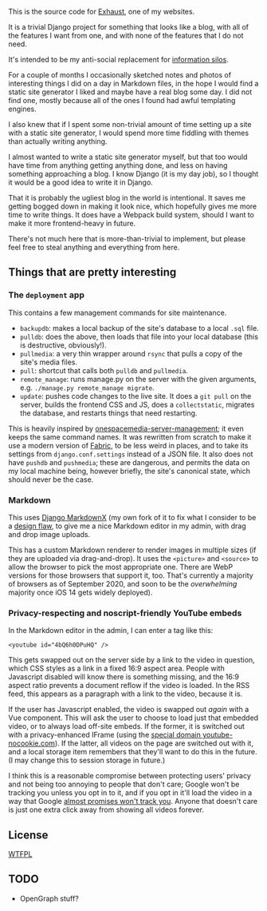 This is the source code for [Exhaust](https://exhaust.lewiscollard.com/), one of my websites.

It is a trivial Django project for something that looks like a blog, with all of the features I want from one, and with none of the features that I do not need.

It's intended to be my anti-social replacement for [information silos](https://indieweb.org/silo).

For a couple of months I occasionally sketched notes and photos of interesting things I did on a day in Markdown files,
in the hope I would find a static site generator I liked and maybe have a real blog some day.
I did not find one, mostly because all of the ones I found had awful templating engines.

I also knew that if I spent some non-trivial amount of time setting up a site with a static site generator, I would spend more time fiddling with themes than actually writing anything.

I almost wanted to write a static site generator myself,
but that too would have time from anything getting anything done,
and less on having something approaching a blog.
I know Django (it is my day job), so I thought it would be a good idea to write it in Django.

That it is probably the ugliest blog in the world is intentional.
It saves me getting bogged down in making it look nice, which hopefully gives me more time to write things.
It does have a Webpack build system, should I want to make it more frontend-heavy in future.

There's not much here that is more-than-trivial to implement, but please feel free to steal anything and everything from here.

## Things that are pretty interesting

### The `deployment` app

This contains a few management commands for site maintenance.

* `backupdb`: makes a local backup of the site's database to a local `.sql` file.
* `pulldb`: does the above, then loads that file into your local database (this is destructive, obviously!).
* `pullmedia`: a very thin wrapper around `rsync` that pulls a copy of the site's media files.
* `pull`: shortcut that calls both `pulldb` and `pullmedia`.
* `remote_manage`: runs manage.py on the server with the given arguments, e.g. `./manage.py remote_manage migrate`.
* `update`: pushes code changes to the live site. It does a `git pull` on the server, builds the frontend CSS and JS, does a `collectstatic`, migrates the database, and
restarts things that need restarting.

This is heavily inspired by
[onespacemedia-server-management](https://github.com/onespacemedia/server-management/);
it even keeps the same command names.
It was rewritten from scratch to make it use a modern version of [Fabric](https://www.fabfile.org/),
to be less weird in places,
and to take its settings from `django.conf.settings` instead of a JSON file.
It also does not have `pushdb` and `pushmedia`;
these are dangerous,
and permits the data on my local machine being, however briefly, the site's canonical state, which should never be the case.

### Markdown

This uses [Django MarkdownX](https://github.com/neutronX/django-markdownx) (my own fork of it to fix what I consider to be a [design flaw](https://github.com/neutronX/django-markdownx/pull/182), to give me a nice Markdown editor in my admin, with drag and drop image uploads.

This has a custom Markdown renderer to render images in multiple sizes (if they are uploaded via drag-and-drop).
It uses the `<picture>` and `<source>` to allow the browser to pick the most appropriate one.
There are WebP versions for those browsers that support it, too.
That's currently a majority of browsers as of September 2020, and soon to be the _overwhelming_ majority once iOS 14 gets widely deployed).

### Privacy-respecting and noscript-friendly YouTube embeds

In the Markdown editor in the admin, I can enter a tag like this:

```
<youtube id="4bQ6h0DPuHQ" />
```

This gets swapped out on the server side by a link to the video in question, which CSS styles as a link in a fixed 16:9 aspect area. People with Javascript disabled will know there is something missing, and the 16:9 aspect ratio prevents a document reflow if the video is loaded. In the RSS feed, this appears as a paragraph with a link to the video, because it is.

If the user has Javascript enabled, the video is swapped out _again_ with a Vue component. This will ask the user to choose to load just that embedded video, or to always load off-site embeds. If the former, it is switched out with a privacy-enhanced IFrame (using the [special domain youtube-nocookie.com](https://www.ghacks.net/2018/05/23/why-you-should-always-use-youtubes-privacy-enhanced-mode/)). If the latter, all videos on the page are switched out with it, and a local storage item remembers that they'll want to do this in the future. (I may change this to session storage in future.)

I think this is a reasonable compromise between protecting users' privacy and not being too annoying to people that don't care; Google won't be tracking you unless you opt in to it, and if you opt in it'll load the video in a way that Google [almost promises won't track you](https://support.google.com/youtube/answer/171780?hl=en-GB). Anyone that doesn't care is just one extra click away from showing all videos forever.

## License

[WTFPL](http://www.wtfpl.net/)

## TODO

* OpenGraph stuff?
